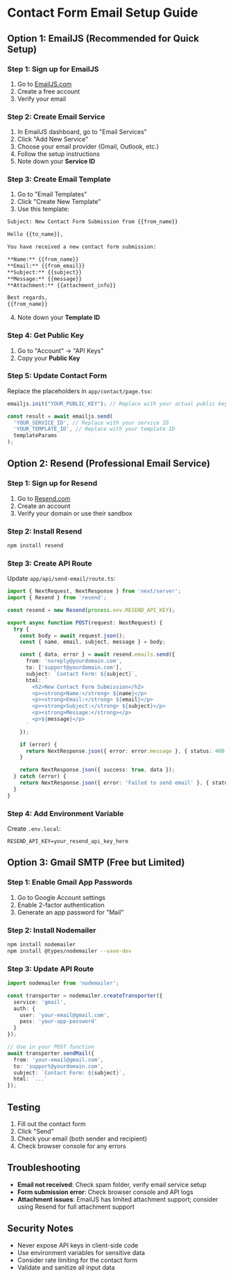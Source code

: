 # Contact Form Email Setup Guide

## Option 1: EmailJS (Recommended for Quick Setup)

### Step 1: Sign up for EmailJS
1. Go to [EmailJS.com](https://www.emailjs.com/)
2. Create a free account
3. Verify your email

### Step 2: Create Email Service
1. In EmailJS dashboard, go to "Email Services"
2. Click "Add New Service"
3. Choose your email provider (Gmail, Outlook, etc.)
4. Follow the setup instructions
5. Note down your **Service ID**

### Step 3: Create Email Template
1. Go to "Email Templates"
2. Click "Create New Template"
3. Use this template:

```html
Subject: New Contact Form Submission from {{from_name}}

Hello {{to_name}},

You have received a new contact form submission:

**Name:** {{from_name}}
**Email:** {{from_email}}
**Subject:** {{subject}}
**Message:** {{message}}
**Attachment:** {{attachment_info}}

Best regards,
{{from_name}}
```

4. Note down your **Template ID**

### Step 4: Get Public Key
1. Go to "Account" → "API Keys"
2. Copy your **Public Key**

### Step 5: Update Contact Form
Replace the placeholders in `app/contact/page.tsx`:

```typescript
emailjs.init("YOUR_PUBLIC_KEY"); // Replace with your actual public key

const result = await emailjs.send(
  'YOUR_SERVICE_ID', // Replace with your service ID
  'YOUR_TEMPLATE_ID', // Replace with your template ID
  templateParams
);
```

## Option 2: Resend (Professional Email Service)

### Step 1: Sign up for Resend
1. Go to [Resend.com](https://resend.com/)
2. Create an account
3. Verify your domain or use their sandbox

### Step 2: Install Resend
```bash
npm install resend
```

### Step 3: Create API Route
Update `app/api/send-email/route.ts`:

```typescript
import { NextRequest, NextResponse } from 'next/server';
import { Resend } from 'resend';

const resend = new Resend(process.env.RESEND_API_KEY);

export async function POST(request: NextRequest) {
  try {
    const body = await request.json();
    const { name, email, subject, message } = body;

    const { data, error } = await resend.emails.send({
      from: 'noreply@yourdomain.com',
      to: ['support@yourdomain.com'],
      subject: `Contact Form: ${subject}`,
      html: `
        <h2>New Contact Form Submission</h2>
        <p><strong>Name:</strong> ${name}</p>
        <p><strong>Email:</strong> ${email}</p>
        <p><strong>Subject:</strong> ${subject}</p>
        <p><strong>Message:</strong></p>
        <p>${message}</p>
      `
    });

    if (error) {
      return NextResponse.json({ error: error.message }, { status: 400 });
    }

    return NextResponse.json({ success: true, data });
  } catch (error) {
    return NextResponse.json({ error: 'Failed to send email' }, { status: 500 });
  }
}
```

### Step 4: Add Environment Variable
Create `.env.local`:
```
RESEND_API_KEY=your_resend_api_key_here
```

## Option 3: Gmail SMTP (Free but Limited)

### Step 1: Enable Gmail App Passwords
1. Go to Google Account settings
2. Enable 2-factor authentication
3. Generate an app password for "Mail"

### Step 2: Install Nodemailer
```bash
npm install nodemailer
npm install @types/nodemailer --save-dev
```

### Step 3: Update API Route
```typescript
import nodemailer from 'nodemailer';

const transporter = nodemailer.createTransporter({
  service: 'gmail',
  auth: {
    user: 'your-email@gmail.com',
    pass: 'your-app-password'
  }
});

// Use in your POST function
await transporter.sendMail({
  from: 'your-email@gmail.com',
  to: 'support@yourdomain.com',
  subject: `Contact Form: ${subject}`,
  html: `...`
});
```

## Testing

1. Fill out the contact form
2. Click "Send"
3. Check your email (both sender and recipient)
4. Check browser console for any errors

## Troubleshooting

- **Email not received**: Check spam folder, verify email service setup
- **Form submission error**: Check browser console and API logs
- **Attachment issues**: EmailJS has limited attachment support; consider using Resend for full attachment support

## Security Notes

- Never expose API keys in client-side code
- Use environment variables for sensitive data
- Consider rate limiting for the contact form
- Validate and sanitize all input data

